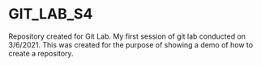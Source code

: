 # GIT_LAB_S4
Repository created for Git Lab.
My first session of git lab conducted on 3/6/2021.
This was created for the purpose of showing a demo of how to create a repository.
